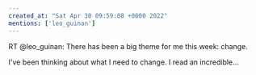 ```yaml
---
created_at: "Sat Apr 30 09:59:08 +0000 2022"
mentions: ['leo_guinan']
---
```


RT @leo_guinan: There has been a big theme for me this week: change.

I've been thinking about what I need to change. I read an incredible…